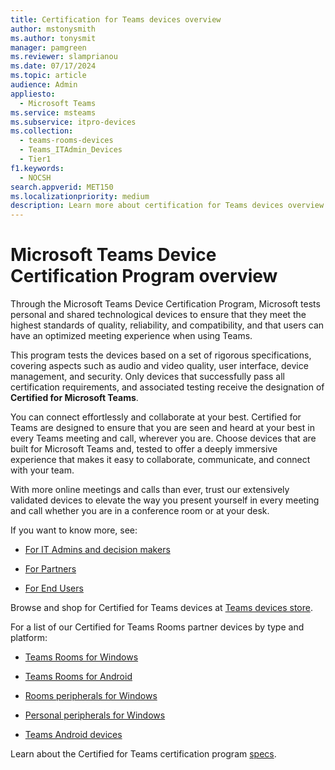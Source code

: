```yaml
---
title: Certification for Teams devices overview
author: mstonysmith
ms.author: tonysmit
manager: pamgreen
ms.reviewer: slamprianou
ms.date: 07/17/2024
ms.topic: article
audience: Admin
appliesto: 
  - Microsoft Teams
ms.service: msteams
ms.subservice: itpro-devices
ms.collection: 
  - teams-rooms-devices
  - Teams_ITAdmin_Devices
  - Tier1
f1.keywords: 
  - NOCSH
search.appverid: MET150
ms.localizationpriority: medium
description: Learn more about certification for Teams devices overview.
---
```

# Microsoft Teams Device Certification Program overview

Through the Microsoft Teams Device Certification Program, Microsoft tests personal and shared technological devices to ensure that they meet the highest standards of quality, reliability, and compatibility, and that users can have an optimized meeting experience when using Teams.

This program tests the devices based on a set of rigorous specifications, covering aspects such as audio and video quality, user interface, device management, and security. Only devices that successfully pass all certification requirements, and associated testing receive the designation of **Certified for Microsoft Teams**.

You can connect effortlessly and collaborate at your best. Certified for Teams are designed to ensure that you are seen and heard at your best in every Teams meeting and call, wherever you are. Choose devices that are built for Microsoft Teams and, tested to offer a deeply immersive experience that makes it easy to collaborate, communicate, and connect with your team.

With more online meetings and calls than ever, trust our extensively validated devices to elevate the way you present yourself in every meeting and call whether you are in a conference room or at your desk.

If you want to know more, see:

- [For IT Admins and decision makers](certification-it-admins.md)

- [For Partners](certification-partners.md)
- [For End Users](certification-end-users.md)

Browse and shop for Certified for Teams devices at [Teams devices store](https://www.microsoft.com/microsoft-teams/across-devices).

For a list of our Certified for Teams Rooms partner devices by type and platform:

- [Teams Rooms for Windows](/microsoftteams/rooms/certified-hardware?tabs=Windows)

- [Teams Rooms for Android](/microsoftteams/rooms/certified-hardware?tabs=Android)

- [Rooms peripherals for Windows](/microsoftteams/rooms/certified-hardware?tabs=Devices)

- [Personal peripherals for Windows](/microsoftteams/devices/usb-devices)

- [Teams Android devices](/microsoftteams/devices/teams-ip-phones)

Learn about the Certified for Teams certification program [specs](certification-specifications.md).